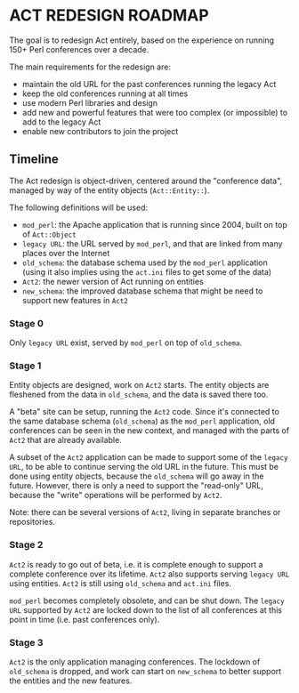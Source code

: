 # ACT REDESIGN ROADMAP

The goal is to redesign Act entirely, based on the experience on running
150+ Perl conferences over a decade.

The main requirements for the redesign are:

* maintain the old URL for the past conferences running the legacy Act
* keep the old conferences running at all times
* use modern Perl libraries and design
* add new and powerful features that were too complex (or impossible)
  to add to the legacy Act
* enable new contributors to join the project


## Timeline

The Act redesign is object-driven, centered around the "conference data",
managed by way of the entity objects (`Act::Entity::`).

The following definitions will be used:

* `mod_perl`: the Apache application that is running since 2004,
  built on top of `Act::Object`
* `legacy URL`: the URL served by `mod_perl`, and that are linked from
  many places over the Internet
* `old_schema`: the database schema used by the `mod_perl` application
  (using it also implies using the `act.ini` files to get some of the data)
* `Act2`: the newer version of Act running on entities
* `new_schema`: the improved database schema that might be need to support
   new features in `Act2`

### Stage 0

Only `legacy URL` exist, served by `mod_perl` on top of `old_schema`.

### Stage 1

Entity objects are designed, work on `Act2` starts.
The entity objects are fleshened from the data in `old_schema`, and the
data is saved there too.

A "beta" site can be setup, running the `Act2` code. Since it's connected
to the same database schema (`old_schema`) as the `mod_perl` application,
old conferences can be seen in the new context, and managed with the parts of
`Act2` that are already available.

A subset of the `Act2` application can be made to support some of the
`legacy URL`, to be able to continue serving the old URL in the future.
This must be done using entity objects, because the `old_schema` will
go away in the future. However, there is only a need to support the
"read-only" URL, because the "write" operations will be performed by `Act2`.

Note: there can be several versions of `Act2`, living in separate branches
or repositories.

### Stage 2

`Act2` is ready to go out of beta, i.e. it is complete enough to support
a complete conference over its lifetime.
`Act2` also supports serving `legacy URL` using entities.
`Act2` is still using `old_schema` and `act.ini` files.

`mod_perl` becomes completely obsolete, and can be shut down.
The `legacy URL` supported by `Act2` are locked down to the list of all
conferences at this point in time (i.e. past conferences only).

### Stage 3

`Act2` is the only application managing conferences. The lockdown of
`old_schema` is dropped, and work can start on `new_schema` to better
support the entities and the new features.

